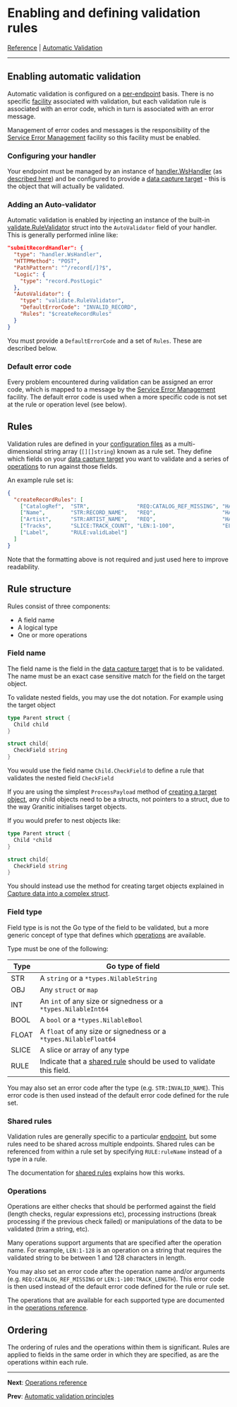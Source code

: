 # Enabling and defining validation rules
[Reference](README.md) | [Automatic Validation](vld-index.md)

---

## Enabling automatic validation
Automatic validation is configured on a [per-endpoint](ws-handlers.md) basis. There is no
specific [facility](fac-index.md) associated with validation, but each validation rule is
associated with an error code, which in turn is associated with an error message.

Management of error codes and messages is the responsibility of the [Service Error Management](fac-service-errors.md)
facility so this facility must be enabled.

### Configuring your handler

Your endpoint must be managed by an instance of [handler.WsHandler](https://godoc.org/github.com/graniticio/granitic/ws/handler#WsHandler)
(as [described here](ws-handlers.md)) and be configured to provide a [data capture target](ws-capture.md) - this is the 
object that will actually be validated.

### Adding an Auto-validator

Automatic validation is enabled by injecting an instance of the built-in 
[validate.RuleValidator](https://godoc.org/github.com/graniticio/granitic/validate#RuleValidator)
struct into the `AutoValidator` field of your handler. This is generally performed inline like:

```json
"submitRecordHandler": {
  "type": "handler.WsHandler",
  "HTTPMethod": "POST",
  "PathPattern": "^/record[/]?$",
  "Logic": {
    "type": "record.PostLogic"
  },
  "AutoValidator": {
    "type": "validate.RuleValidator",
    "DefaultErrorCode": "INVALID_RECORD",
    "Rules": "$createRecordRules"
  }
}
``` 

You must provide a `DefaultErrorCode` and a set of `Rules`. These are described below.

### Default error code

Every problem encountered during validation can be assigned an error code, which is mapped to a 
message by the [Service Error Management](fac-service-errors.md) facility. The default error
code is used when a more specific code is not set at the rule or operation level (see below).

## Rules

Validation rules are defined in your [configuration files](cfg-files.md) as a multi-dimensional
string array (`[][]string`) known as a rule set. They define which
fields on your [data capture target](ws-capture.md) you want to validate and a series of
[operations](vld-operations.md) to run against those fields.

An example rule set is:

```json
{
  "createRecordRules": [
    ["CatalogRef",  "STR",               "REQ:CATALOG_REF_MISSING", "HARDTRIM",        "BREAK",     "REG:^[A-Z]{3}-[\\d]{6}$:CATALOG_REF"],
    ["Name",        "STR:RECORD_NAME",   "REQ",                     "HARDTRIM",        "LEN:1-128"],
    ["Artist",      "STR:ARTIST_NAME",   "REQ",                     "HARDTRIM",        "LEN:1-64"],
    ["Tracks",      "SLICE:TRACK_COUNT", "LEN:1-100",               "ELEM:trackName"],
    ["Label",       "RULE:validLabel"]
  ]
}
```

Note that the formatting above is not required and just used here to improve readability.

## Rule structure

Rules consist of three components: 

  * A field name
  * A logical type
  * One or more operations

### Field name

The field name is the field in the [data capture target](ws-capture.md) that is to be validated.
The name must be an exact case sensitive match for the field on the target object.

To validate nested fields, you may use the dot notation. For example using the target object

```go
type Parent struct {
  Child child
}

struct child{
  CheckField string
}
```

You would use the field name `Child.CheckField` to define a rule that validates the nested field `CheckField`


If you are using the simplest `ProcessPayload` method of [creating a target object](ws-logic.md), any child objects
need to be a structs, not pointers to a struct, due to the way Granitic initialises target objects.

If you would prefer to nest objects like:

```go
type Parent struct {
  Child *child
}

struct child{
  CheckField string
}
```

You should instead use the method for creating target objects explained in [Capture data into a complex struct](ws-logic.md).


### Field type

Field type is is not the Go type of the field to be validated, but a more generic concept of type that defines which 
[operations](vld-operations.md) are available.

Type must be one of the following:

| Type | Go type of field |
| ---- | ---- |
| STR | A `string` or a `*types.NilableString` |
| OBJ | Any `struct` or `map` |
| INT | An `int` of any size or signedness or a `*types.NilableInt64` |
| BOOL | A `bool` or a `*types.NilableBool` |
| FLOAT | A `float` of any size or signedness or a `*types.NilableFloat64` |
| SLICE | A slice or array of any type |
| RULE | Indicate that a [shared rule](vld-custom.md) should be used to validate this field.

You may also set an error code after the type (e.g. `STR:INVALID_NAME`). This error code is
then used instead of the default error code defined for the rule set.

### Shared rules

Validation rules are generally specific to a particular [endpoint](ws-handlers.md), but some rules need to be shared
across multiple endpoints. Shared rules can be referenced from within a rule set by specifying `RULE:ruleName` instead
of a type in a rule. 

The documentation for [shared rules](vld-custom.md) explains how this works.

### Operations

Operations are either checks that should be performed against the field (length checks, regular expressions etc), 
processing instructions (break processing if the previous check failed) or manipulations of the data to be validated 
(trim a string, etc). 

Many operations support arguments that are specified after the operation name. For example, `LEN:1-128` is an operation
on a string that requires the validated string to be between 1 and 128 characters in length. 

You may also set an error code after the operation name and/or arguments (e.g. `REQ:CATALOG_REF_MISSING` or 
`LEN:1-100:TRACK_LENGTH`). This error code is then used instead of the default error code defined for the rule or rule set.

The operations that are available for each supported type are documented in the [operations reference](vld-operations.md).

## Ordering

The ordering of rules and the operations within them is significant. Rules are applied to fields
in the same order in which they are specified, as are the operations within each rule.

---
**Next**: [Operations reference](vld-operations.md)

**Prev**: [Automatic validation principles](vld-principles.md)
